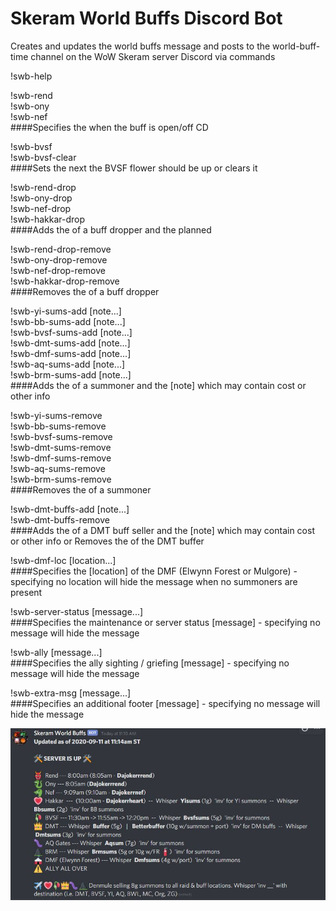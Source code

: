 # Skeram World Buffs Discord Bot

Creates and updates the world buffs message and posts to the world-buff-time channel on the WoW Skeram server Discord via commands


!swb-help 


!swb-rend <time>  
!swb-ony <time>  
!swb-nef <time>  
  ####Specifies the <time> when the buff is open/off CD


!swb-bvsf <time>  
!swb-bvsf-clear  
  ####Sets the next <time> the BVSF flower should be up or clears it


!swb-rend-drop <name> <time>  
!swb-ony-drop <name> <time>  
!swb-nef-drop <name> <time>  
!swb-hakkar-drop <name> <time>  
  ####Adds the <name> of a buff dropper and the planned <time>


!swb-rend-drop-remove <name>  
!swb-ony-drop-remove <name>  
!swb-nef-drop-remove <name>  
!swb-hakkar-drop-remove <name>  
  ####Removes the <name> of a buff dropper


!swb-yi-sums-add <name> [note...]  
!swb-bb-sums-add <name> [note...]  
!swb-bvsf-sums-add <name> [note...]  
!swb-dmt-sums-add <name> [note...]  
!swb-dmf-sums-add <name> [note...]  
!swb-aq-sums-add <name> [note...]  
!swb-brm-sums-add <name> [note...]  
  ####Adds the <name> of a summoner and the [note] which may contain cost or other info


!swb-yi-sums-remove <name>  
!swb-bb-sums-remove <name>  
!swb-bvsf-sums-remove <name>  
!swb-dmt-sums-remove <name>  
!swb-dmf-sums-remove <name>  
!swb-aq-sums-remove <name>  
!swb-brm-sums-remove <name>  
  ####Removes the <name> of a summoner


!swb-dmt-buffs-add <name> [note...]  
!swb-dmt-buffs-remove <name>  
  ####Adds the <name> of a DMT buff seller and the [note] which may contain cost or other info or Removes the <name> of the DMT buffer


!swb-dmf-loc [location...]  
  ####Specifies the [location] of the DMF (Elwynn Forest or Mulgore) - specifying no location will hide the message when no summoners are present


!swb-server-status [message...]  
  ####Specifies the maintenance or server status [message] - specifying no message will hide the message


!swb-ally [message...]  
  ####Specifies the ally sighting / griefing [message] - specifying no message will hide the message


!swb-extra-msg [message...]  
  ####Specifies an additional footer [message] - specifying no message will hide the message


![Sample Bot Updated Message](https://github.com/govagent26/skeram-world-buffs/blob/master/sample_message.JPG)
